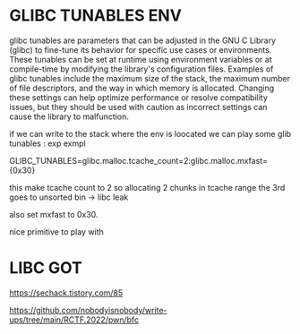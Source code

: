 # GLIBC TUNABLES ENV
glibc tunables are parameters that can be adjusted in the GNU C Library (glibc) to fine-tune its behavior for specific use cases or environments. These tunables can be set at runtime using environment variables or at compile-time by modifying the library's configuration files. Examples of glibc tunables include the maximum size of the stack, the maximum number of file descriptors, and the way in which memory is allocated. Changing these settings can help optimize performance or resolve compatibility issues, but they should be used with caution as incorrect settings can cause the library to malfunction.

if we can  write to the stack where the env is loocated we can play some glib tunables : exp exmpl

GLIBC_TUNABLES=glibc.malloc.tcache_count=2:glibc.malloc.mxfast={0x30}

this make tcache count to 2 so allocating 2 chunks in tcache range the 3rd goes to unsorted bin -> libc leak


also set mxfast to 0x30.


nice primitive to play with 



# LIBC GOT

https://sechack.tistory.com/85

https://github.com/nobodyisnobody/write-ups/tree/main/RCTF.2022/pwn/bfc


